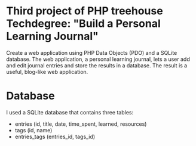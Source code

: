 # Third project of PHP treehouse Techdegree: "Build a Personal Learning Journal"
Create a web application using PHP Data Objects (PDO) and a SQLite database. The web application, a personal learning journal, lets a user add and edit journal entries and store the results in a database. The result is a useful, blog-like web application. 

# Database
I used a SQLite database that contains three tables:

 - entries (id, title, date, time_spent, learned, resources)
 - tags (id, name)
 - entries_tags (entries_id, tags_id)


